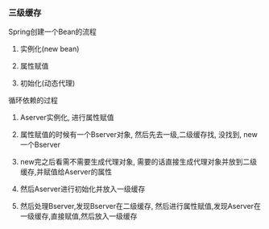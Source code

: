 ### 三级缓存





Spring创建一个Bean的流程

1. 实例化(new bean)

2. 属性赋值

3. 初始化(动态代理)





循环依赖的过程

1. Aserver实例化, 进行属性赋值

2. 属性赋值的时候有一个Bserver对象, 然后先去一级,二级缓存找, 没找到, new一个Bserver

3. new完之后看需不需要生成代理对象, 需要的话直接生成代理对象并放到二级缓存,并赋值给Aserver的属性

4. 然后Aserver进行初始化并放入一级缓存

5. 然后处理Bserver,发现Bserver在二级缓存, 然后进行属性赋值,发现Aserver在一级缓存,直接赋值,然后放入一级缓存


